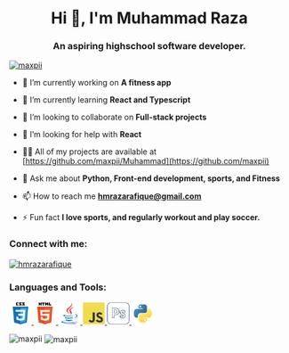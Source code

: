 <h1 align="center">Hi 👋, I'm Muhammad Raza</h1>
<h3 align="center">An aspiring highschool software developer.</h3>

<p align="left"> <a href="https://github.com/ryo-ma/github-profile-trophy"><img src="https://github-profile-trophy.vercel.app/?username=maxpii" alt="maxpii" /></a> </p>

- 🔭 I’m currently working on **A fitness app**

- 🌱 I’m currently learning **React and Typescript**

- 👯 I’m looking to collaborate on **Full-stack projects**

- 🤝 I’m looking for help with **React**

- 👨‍💻 All of my projects are available at [https://github.com/maxpii/Muhammad](https://github.com/maxpii)

- 💬 Ask me about **Python, Front-end development, sports, and Fitness**

- 📫 How to reach me **hmrazarafique@gmail.com**

- ⚡ Fun fact **I love sports, and regularly workout and play soccer.**

<h3 align="left">Connect with me:</h3>
<p align="left">
<a href="https://www.leetcode.com/hmrazarafique" target="blank"><img align="center" src="https://raw.githubusercontent.com/rahuldkjain/github-profile-readme-generator/master/src/images/icons/Social/leet-code.svg" alt="hmrazarafique" height="30" width="40" /></a>
</p>

<h3 align="left">Languages and Tools:</h3>
<p align="left"> <a href="https://www.w3schools.com/css/" target="_blank" rel="noreferrer"> <img src="https://raw.githubusercontent.com/devicons/devicon/master/icons/css3/css3-original-wordmark.svg" alt="css3" width="40" height="40"/> </a> <a href="https://www.w3.org/html/" target="_blank" rel="noreferrer"> <img src="https://raw.githubusercontent.com/devicons/devicon/master/icons/html5/html5-original-wordmark.svg" alt="html5" width="40" height="40"/> </a> <a href="https://www.java.com" target="_blank" rel="noreferrer"> <img src="https://raw.githubusercontent.com/devicons/devicon/master/icons/java/java-original.svg" alt="java" width="40" height="40"/> </a> <a href="https://developer.mozilla.org/en-US/docs/Web/JavaScript" target="_blank" rel="noreferrer"> <img src="https://raw.githubusercontent.com/devicons/devicon/master/icons/javascript/javascript-original.svg" alt="javascript" width="40" height="40"/> </a> <a href="https://www.photoshop.com/en" target="_blank" rel="noreferrer"> <img src="https://raw.githubusercontent.com/devicons/devicon/master/icons/photoshop/photoshop-line.svg" alt="photoshop" width="40" height="40"/> </a> <a href="https://www.python.org" target="_blank" rel="noreferrer"> <img src="https://raw.githubusercontent.com/devicons/devicon/master/icons/python/python-original.svg" alt="python" width="40" height="40"/> </a> </p>

<p><img align="left" src="https://github-readme-stats.vercel.app/api/top-langs?username=maxpii&show_icons=true&locale=en&layout=compact" alt="maxpii" /></p>

<p>&nbsp;<img align="center" src="https://github-readme-stats.vercel.app/api?username=maxpii&show_icons=true&locale=en" alt="maxpii" /></p>
